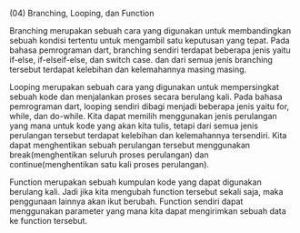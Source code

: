 (04) Branching, Looping, dan Function

Branching merupakan sebuah cara yang digunakan untuk membandingkan sebuah kondisi tertentu untuk mengambil satu keputusan yang tepat. Pada bahasa pemrograman dart, branching sendiri terdapat beberapa jenis yaitu if-else, if-elseif-else, dan switch case. dan dari semua jenis branching tersebut terdapat kelebihan dan kelemahannya masing masing.

Looping merupakan sebuah cara yang digunakan untuk mempersingkat sebuah kode dan menjalankan proses secara berulang kali. Pada bahasa pemrograman dart, looping sendiri dibagi menjadi beberapa jenis yaitu for, while, dan do-while. Kita dapat memilih menggunakan jenis perulangan yang mana untuk kode yang akan kita tulis, tetapi dari semua jenis perulangan tersebut terdapat kelebihan dan kelemahannya tersendiri. Kita dapat menghentikan sebuah perulangan tersebut menggunakan break(menghentikan seluruh proses perulangan) dan continue(menghentikan satu kali proses perulangan).

Function merupakan sebuah kumpulan kode yang dapat digunakan berulang kali. Jadi jika kita mengubah function tersebut sekali saja, maka penggunaan lainnya akan ikut berubah. Function sendiri dapat menggunakan parameter yang mana kita dapat mengirimkan sebuah data ke function tersebut. 